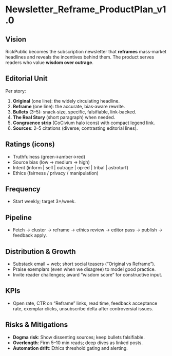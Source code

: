 # Newsletter_Reframe_ProductPlan_v1.0

## Vision
RickPublic becomes the subscription newsletter that **reframes** mass‑market headlines and reveals the incentives behind them. The product serves readers who value **wisdom over outrage**.

## Editorial Unit
Per story:
1. **Original** (one line): the widely circulating headline.
2. **Reframe** (one line): the accurate, bias‑aware rewrite.
3. **Bullets** (3–5): snack‑size, specific, falsifiable, link‑backed.
4. **The Real Story** (short paragraph) when needed.
5. **Congruence strip** (CoCivium halo icons) with compact legend link.
6. **Sources**: 2–5 citations (diverse; contrasting editorial lines).

## Ratings (icons)
- Truthfulness (green→amber→red)
- Source bias (low → medium → high)
- Intent (inform | sell | outrage | op‑ed | tribal | astroturf)
- Ethics (fairness / privacy / manipulation)

## Frequency
- Start weekly; target 3×/week.

## Pipeline
- Fetch → cluster → reframe → ethics review → editor pass → publish → feedback apply.

## Distribution & Growth
- Substack email + web; short social teasers (“Original vs Reframe”).
- Praise exemplars (even when we disagree) to model good practice.
- Invite reader challenges; award “wisdom score” for constructive input.

## KPIs
- Open rate, CTR on “Reframe” links, read time, feedback acceptance rate, exemplar clicks, unsubscribe delta after controversial issues.

## Risks & Mitigations
- **Dogma risk**: Show dissenting sources; keep bullets falsifiable.
- **Overlength**: Firm 5–10 min reads; deep dives as linked posts.
- **Automation drift**: Ethics threshold gating and alerting.
